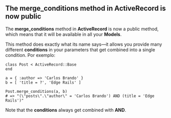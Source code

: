 ## The merge\_conditions method in ActiveRecord is now public

The **merge\_conditions** method in **ActiveRecord** is now a public method, which means that it will be available in all your **Models**.

This method does exactly what its name says&mdash;it allows you provide many different **conditions** in your parameters that get combined into a single condition. Por exemplo:

	class Post < ActiveRecord::Base
	end

	a = { :author => 'Carlos Brando' }
	b = [ 'title = ?', 'Edge Rails' ]

	Post.merge_conditions(a, b)
	# => "(\"posts\".\"author\" = 'Carlos Brando') AND (title = 'Edge Rails')"

Note that the **conditions** always get combined with **AND**.